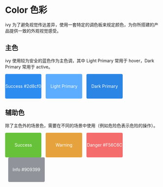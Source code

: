 # Color 色彩

ivy 为了避免视觉传达差异，使用一套特定的调色板来规定颜色，为你所搭建的产品提供一致的外观视觉感受。

## 主色

ivy 使用较为安全的蓝色作为主色调，其中 Light Primary 常用于 hover，Dark Primary 常用于 active。

<div class="color-item" style="background: #2d8cf0;">Success #2d8cf0</div>
<div class="color-item" style="background: #5cadff;">Light Primary #5cadff</div>
<div class="color-item" style="background: #2b85e4;">Dark Primary #2b85e4</div>

## 辅助色

除了主色外的场景色，需要在不同的场景中使用（例如危险色表示危险的操作）。

<div class="color-item" style="background: #67C23A;">Success #67C23A</div>
<div class="color-item" style="background: #E6A23C;">Warning #E6A23C</div>
<div class="color-item" style="background: #F56C6C;">Danger #F56C6C</div>
<div class="color-item" style="background: #909399;">Info #909399</div>

<style>
.color-item {
    display: inline-flex;
    width: 23.5%;
    height: 80px;
    line-height: 80px;
    flex-direction: column;
    color: white;
    text-align: center;
    border-radius: 4px;
    overflow: hidden;
}
.color-item+.color-item{
 margin-left: 2%;
}
</style>
